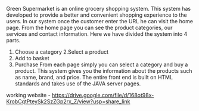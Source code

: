 Green Supermarket is an online grocery shopping system. This system has developed to provide a better and convenient shopping experience to the users. In our system once the customer enter the URL he can visit the home page. From the home page you can see the product categories, our services and contact
information. Here we have divided the system into 4 parts.
1. Choose a category
2.Select a product
3. Add to basket
4. Purchase
From each page simply you can select a category and buy a product.
This system gives you the information about the products such as name, brand, and price. 
The entire front end is built on HTML standards and takes use of the JAVA server pages.


working website - https://drive.google.com/file/d/168ot98x-KrobCqtPteySk2SzZGp2rx_Z/view?usp=share_link

